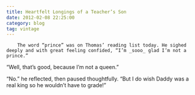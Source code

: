 ```yaml
---
title: Heartfelt Longings of a Teacher’s Son
date: 2012-02-08 22:25:00
category: blog
tag: vintage
---
```

        The word “prince” was on Thomas’ reading list today. He sighed deeply and with great feeling confided, “I’m _sooo_ glad I’m not a prince.”

“Well, that’s good, because I’m not a queen.”

“No.” he reflected, then paused thoughtfully. “But I do wish Daddy was a real king so he wouldn’t have to grade!”